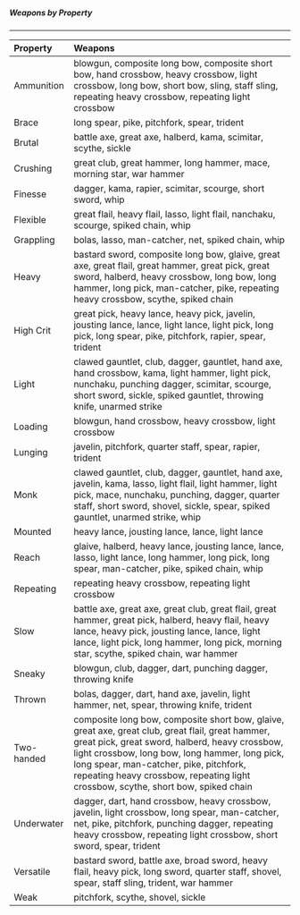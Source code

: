 ##### Weapons by Property
___
| Property | Weapons |
|:-|:-|
| Ammunition | blowgun, composite long bow, composite short bow, hand crossbow, heavy crossbow, light crossbow, long bow, short bow, sling, staff sling, repeating heavy crossbow, repeating light crossbow |
| Brace | long spear, pike, pitchfork, spear, trident |
| Brutal | battle axe, great axe, halberd, kama, scimitar, scythe, sickle |
| Crushing | great club, great hammer, long hammer, mace, morning star, war hammer |
| Finesse | dagger, kama, rapier, scimitar, scourge, short sword, whip |
| Flexible | great flail, heavy flail, lasso, light flail, nanchaku, scourge, spiked chain, whip |
| Grappling | bolas, lasso, man-catcher, net, spiked chain, whip |
| Heavy | bastard sword, composite long bow, glaive, great axe, great flail, great hammer, great pick, great sword, halberd, heavy crossbow, long bow, long hammer, long pick, man-catcher, pike, repeating heavy crossbow, scythe, spiked chain |
| High Crit | great pick, heavy lance, heavy pick, javelin, jousting lance, lance, light lance, light pick, long pick, long spear, pike, pitchfork, rapier, spear, trident |
| Light | clawed gauntlet, club, dagger, gauntlet, hand axe, hand crossbow, kama, light hammer, light pick, nunchaku, punching dagger, scimitar, scourge, short sword, sickle, spiked gauntlet, throwing knife, unarmed strike |
| Loading | blowgun, hand crossbow, heavy crossbow, light crossbow |
| Lunging | javelin, pitchfork, quarter staff, spear, rapier, trident |
| Monk | clawed gauntlet, club, dagger, gauntlet, hand axe, javelin, kama, lasso, light flail, light hammer, light pick, mace, nunchaku, punching, dagger, quarter staff, short sword, shovel, sickle, spear, spiked gauntlet, unarmed strike, whip |
| Mounted | heavy lance, jousting lance, lance, light lance |
| Reach | glaive, halberd, heavy lance, jousting lance, lance, lasso, light lance, long hammer, long pick, long spear, man-catcher, pike, spiked chain, whip |
| Repeating | repeating heavy crossbow, repeating light crossbow |
| Slow | battle axe, great axe, great club, great flail, great hammer, great pick, halberd, heavy flail, heavy lance, heavy pick, jousting lance, lance, light lance, light pick, long hammer, long pick, morning star, scythe, spiked chain, war hammer |
| Sneaky | blowgun, club, dagger, dart, punching dagger, throwing knife |
| Thrown | bolas, dagger, dart, hand axe, javelin, light hammer, net, spear, throwing knife, trident |
| Two-handed | composite long bow, composite short bow, glaive, great axe, great club, great flail, great hammer, great pick, great sword, halberd, heavy crossbow, light crossbow, long bow, long hammer, long pick, long spear, man-catcher, pike, pitchfork, repeating heavy crossbow, repeating light crossbow, scythe, short bow, spiked chain |
| Underwater | dagger, dart, hand crossbow, heavy crossbow, javelin, light crossbow, long spear, man-catcher, net, pike, pitchfork, punching dagger, repeating heavy crossbow, repeating light crossbow, short sword, spear, trident |
| Versatile | bastard sword, battle axe, broad sword, heavy flail, heavy pick, long sword, quarter staff, shovel, spear, staff sling, trident, war hammer |
| Weak | pitchfork, scythe, shovel, sickle |
